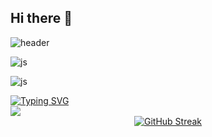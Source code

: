 ## Hi there 👋

![header](https://capsule-render.vercel.app/api?type=slice)

![js](https://img.shields.io/badge/JavaScript-F7DF1E?style=for-the-badge&logo=JavaScript&logoColor=white)  

![js](https://img.shields.io/badge/Python-3776AB?style=for-the-badge&logo=python&logoColor=white)


<div aligh = "center">
  <a href="https://git.io/typing-svg"><img src="https://readme-typing-svg.demolab.com?  font=&pause=1000&color=8938F7&background=C4A8FF00&center=true&vCenter=true&multiline=true&width=435&height=100&lines=Hello+World!;%EC%95%88%EB%85%95!;%E3%81%93%E3%82%93%E3%81%AB%E3%81%A1%E3%81%AF%EF%BC%81" alt="Typing SVG" />  </a>
</div>


<img src="https://capsule-render.vercel.app/api?type=waving&color=BDBDC8&height=150&section=footer" />

<div align = "center">
  <a href="https://git.io/streak-stats">
    <img src="https://streak-stats.demolab.com?user=leewonho0987&theme=whatsapp-dark2&border_radius=6&locale=ko&date_format=%5BY.%5Dn.j" alt="GitHub Streak" />
  </a>
</div>
